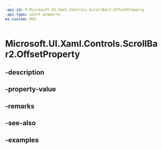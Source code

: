 ```yaml
---
-api-id: P:Microsoft.UI.Xaml.Controls.ScrollBar2.OffsetProperty
-api-type: winrt property
ms.custom: RS5
---
```


<!-- Property syntax.
public DependencyProperty OffsetProperty { get; }
-->

# Microsoft.UI.Xaml.Controls.ScrollBar2.OffsetProperty

## -description

## -property-value

## -remarks

## -see-also

## -examples

